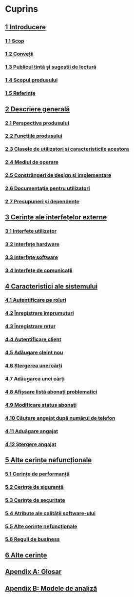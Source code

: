 # Cuprins
## [1 Introducere](1%20Introducere/1.0%20Overview.md)
### [1.1 Scop](1%20Introducere/1.1%20Scop.md)
### [1.2 Conveții](1%20Introducere/1.2%20Convenții.md)
### [1.3 Publicul țintă și sugestii de lectură](1%20Introducere/1.3%20Publicul%20țintă%20și%20sugestii%20de%20lectură.md)
### [1.4 Scopul produsului](1%20Introducere/1.4%20Scopul%20produsului)
### [1.5 Referințe](1%20Introducere/1.5%20Referințe)
## [2 Descriere generală](2%20Descriere%20generala/2.0%20Overview.md)
### [2.1 Perspectiva produsului](2%20Descriere%20generala/2.1%20Perspectiva%20produsului.md)
### [2.2 Funcțiile produsului](2%20Descriere%20generala/2.2%20Funcțiile%20produsului.md)
### [2.3 Clasele de utilizatori și caracteristicile acestora](2%20Descriere%20generala/2.3%20Clasele%20de%20utilizatori%20și%20caracteristicile%20acestora.md)
### [2.4 Mediul de operare](2%20Descriere%20generala/2.4%20Mediul%20de%20operare.md)
### [2.5 Constrângeri de design și implementare](2%20Descriere%20generala/2.5%20Constrângeri%20de%20design%20și%20implementare.md)
### [2.6 Documentație pentru utilizatori](2%20Descriere%20generala/2.6%20Documentație%20pentru%20utilizatori.md)
### [2.7 Presupuneri și dependențe](2%20Descriere%20generala/2.7%20Presupuneri%20și%20dependențe.md)

## [3 Cerințe ale interfețelor externe](3%20Cerințe%20ale%20interfețelor%20externe/3.0%20Overview.md)
### [3.1 Interfețe utilizator](3%20Cerințe%20ale%20interfețelor%20externe/3.1%20Interfețe%20utilizator.md)
### [3.2 Interfețe hardware](3%20Cerințe%20ale%20interfețelor%20externe/3.2%20Interfețe%20hardware.md)
### [3.3 Interfețe software](3%20Cerințe%20ale%20interfețelor%20externe/3.3%20Interfețe%20software.md)
### [3.4 Interfețe de comunicații](3%20Cerințe%20ale%20interfețelor%20externe/3.4%20Interfețe%20de%20comunicații.md)
## [4 Caracteristici ale sistemului](4%20Caracteristici%20ale%20sistemului/4.0%20Overview.md)
### [4.1 Autentificare pe roluri](/Documentație/4%20Caracteristici%20ale%20sistemului/4.01%20Autentificare%20pe%20roluri.md)
### [4.2 Înregistrare împrumuturi](/Documentație/4%20Caracteristici%20ale%20sistemului/4.02%20Înregistrare%20împrumut.md)
### [4.3 Înregistrare retur](/Documentație/4%20Caracteristici%20ale%20sistemului/4.03%20Înregistrare%20retur.md)
### [4.4 Autentificare client](/Documentație/4%20Caracteristici%20ale%20sistemului/4.04%20Autentificare%20client.md)
### [4.5 Adăugare cleint nou](/Documentație/4%20Caracteristici%20ale%20sistemului/4.05%20Adăugare%20client%20nou.md)
### [4.6 Ștergerea unei cărți](/Documentație/4%20Caracteristici%20ale%20sistemului/4.06%20Ștergerea%20unei%20cărți.md)
### [4.7 Adăugarea unei cărți](/Documentație/4%20Caracteristici%20ale%20sistemului/4.07%20Adăugarea%20unei%20cărți.md)
### [4.8 Afișsare listă abonați problematici](/Documentație/4%20Caracteristici%20ale%20sistemului/4.08%20Afișare%20listă%20abonați%20problematici.md)
### [4.9 Modificare status abonați](/Documentație/4%20Caracteristici%20ale%20sistemului/4.09%20Modificare%20status%20abonați.md)
### [4.10 Căutare angajat după numărul de telefon](/Documentație/4%20Caracteristici%20ale%20sistemului/4.10%20Căutare%20angajat%20după%20număr%20de%20telefon.md)
### [4.11 Aduăgare angajat](/Documentație/4%20Caracteristici%20ale%20sistemului/4.11%20Adăugare%20angajat.md)
### [4.12 Ștergere angajat](/Documentație/4%20Caracteristici%20ale%20sistemului/4.12%20Ștergerea%20unui%20angajat.md)
## [5 Alte cerințe nefuncționale](5%20Alte%20cerințe%20nefuncționale/5.0%20Overview.md)
### [5.1 Cerințe de performanță](5%20Alte%20cerințe%20nefuncționale/5.1%20Cerințe%20de%20performanță.md)
### [5.2 Cerințe de siguranță](5%20Alte%20cerințe%20nefuncționale/5.2%20Cerințe%20de%20siguranță.md)
### [5.3 Cerințe de securitate](5%20Alte%20cerințe%20nefuncționale/5.3%20Cerințe%20de%20securitate.md)
### [5.4 Atribute ale calității software-ului](5%20Alte%20cerințe%20nefuncționale/5.4%20Atribute%20ale%20calității%20software-ului.md)
### [5.5 Alte cerințe nefuncționale](5%20Alte%20cerințe%20nefuncționale/5.5%20Alte%20cerințe%20nefuncționale.md)
### [5.6 Reguli de business](5%20Alte%20cerințe%20nefuncționale/5.6%20Reguli%20de%20business.md)

## [6 Alte cerințe](6%20Alte%20cerințe/6.0%20Overview.md)

## [Apendix A: Glosar](Apendix%20A-Glosar)
## [Apendix B: Modele de analiză](Apendix%20B-Modele%20de%20analiză.md)